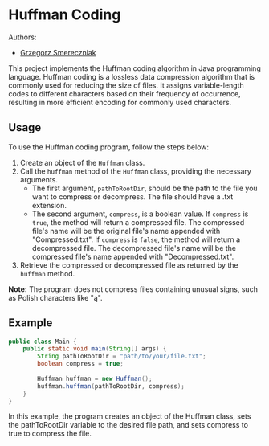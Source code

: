 # Huffman Coding

Authors:
- [Grzegorz Smereczniak](https://github.com/smereczniaq)

This project implements the Huffman coding algorithm in Java programming language. Huffman coding is a lossless data compression algorithm that is commonly used for reducing the size of files. It assigns variable-length codes to different characters based on their frequency of occurrence, resulting in more efficient encoding for commonly used characters.

## Usage
To use the Huffman coding program, follow the steps below:

1. Create an object of the `Huffman` class.
2. Call the `huffman` method of the `Huffman` class, providing the necessary arguments.
   - The first argument, `pathToRootDir`, should be the path to the file you want to compress or decompress. The file should have a .txt extension.
   - The second argument, `compress`, is a boolean value. If `compress` is `true`, the method will return a compressed file. The compressed file's name will be the original file's name appended with "Compressed.txt". If `compress` is `false`, the method will return a decompressed file. The decompressed file's name will be the compressed file's name appended with "Decompressed.txt".
3. Retrieve the compressed or decompressed file as returned by the `huffman` method.

**Note:** The program does not compress files containing unusual signs, such as Polish characters like "ą".

## Example
```java
public class Main {
    public static void main(String[] args) {
        String pathToRootDir = "path/to/your/file.txt";
        boolean compress = true;
        
        Huffman huffman = new Huffman();
        huffman.huffman(pathToRootDir, compress);
    }
}
```
In this example, the program creates an object of the Huffman class, sets the pathToRootDir variable to the desired file path, and sets compress to true to compress the file.

